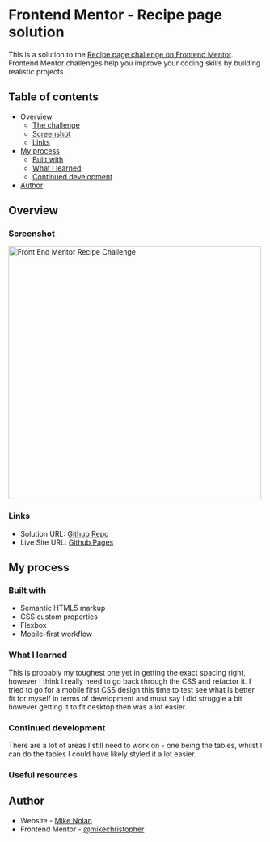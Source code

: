 # Frontend Mentor - Recipe page solution

This is a solution to the [Recipe page challenge on Frontend Mentor](https://www.frontendmentor.io/challenges/recipe-page-KiTsR8QQKm). Frontend Mentor challenges help you improve your coding skills by building realistic projects.

## Table of contents

- [Overview](#overview)
  - [The challenge](#the-challenge)
  - [Screenshot](#screenshot)
  - [Links](#links)
- [My process](#my-process)
  - [Built with](#built-with)
  - [What I learned](#what-i-learned)
  - [Continued development](#continued-development)
- [Author](#author)

## Overview

### Screenshot

<img src="https://raw.githubusercontent.com/mikechristopher/100daysofcode/refs/heads/gh-pages/_images/FEM-Recipe.png" alt="Front End Mentor Recipe Challenge" height="500"/>

### Links

- Solution URL: [Github Repo](https://github.com/mikechristopher/FEM-Recipe)
- Live Site URL: [Github Pages](https://mikechristopher.github.io/FEM-Recipe/)

## My process

### Built with

- Semantic HTML5 markup
- CSS custom properties
- Flexbox
- Mobile-first workflow

### What I learned

This is probably my toughest one yet in getting the exact spacing right, however I think I really need to go back through the CSS and refactor it.  I tried to go for a mobile first CSS design this time to test see what is better fit for myself in terms of development and must say I did struggle a bit however getting it to fit desktop then was a lot easier.

### Continued development

There are a lot of areas I still need to work on - one being the tables, whilst I can do the tables I could have likely styled it a lot easier.

### Useful resources

## Author

- Website - [Mike Nolan](https://github.com/mikechristopher/)
- Frontend Mentor - [@mikechristopher](https://www.frontendmentor.io/profile/mikechristopher)
